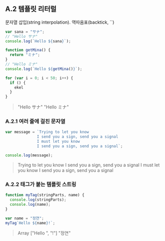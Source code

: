 ## A.2 템플릿 리터럴
문자열 삽입(string interpolation). 역따옴표(backtick, ``)

```js
var sana = "サナ";
// "Hello サナ"
console.log(`Hello ${sana}`);

function getMina() {
  return "ミナ";
}
// "Hello ミナ"
console.log(`Hello ${getMina()}`);

for (var i = 0; i < 50; i++) {
  if () {
    ekel
  }
}
```

> "Hello サナ"
> "Hello ミナ"

### A.2.1 여러 줄에 걸친 문자열

```js
var message = `Trying to let you know
              I send you a sign, send you a signal
              I must let you know
              I send you a sign, send you a signal`;

console.log(message);
```

> Trying to let you know
>               I send you a sign, send you a signal
>               I must let you know
>               I send you a sign, send you a signal

### A.2.2 태그가 붙는 템플릿 스트링

```js
function myTag(stringParts, name) {
  console.log(stringParts);
  console.log(name);
}

var name = "정연";
myTag`Hello ${name}!`;
```

> Array ["Hello ", "!"]
> "정연"
